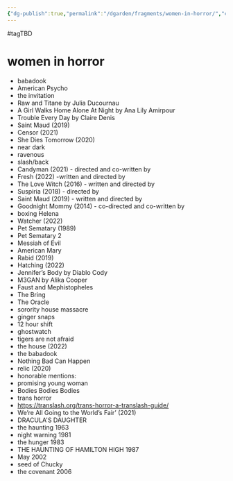 ```yaml
---
{"dg-publish":true,"permalink":"/dgarden/fragments/women-in-horror/","created":"2024-12-23T21:56:38.440-05:00","updated":"2025-03-18T20:26:20.868-04:00"}
---
```


#tagTBD 
# women in horror

- babadook
- American Psycho
- the invitation
- Raw and Titane by Julia Ducournau
- A Girl Walks Home Alone At Night by Ana Lily Amirpour
- Trouble Every Day by Claire Denis
- Saint Maud (2019)
- Censor (2021)
- She Dies Tomorrow (2020)
- near dark
- ravenous
- slash/back
- Candyman (2021) - directed and co-written by
- Fresh (2022) -written and directed by
- The Love Witch (2016) - written and directed by
- Suspiria (2018) - directed by
- Saint Maud (2019) - written and directed by
- Goodnight Mommy (2014) - co-directed and co-written by
- boxing Helena
- Watcher (2022)
- Pet Sematary (1989)
- Pet Sematary 2
- Messiah of Evil
- American Mary
- Rabid (2019)
- Hatching (2022)
- Jennifer’s Body by Diablo Cody
- M3GAN by Alika Cooper
- Faust and Mephistopheles
- The Bring
- The Oracle
- sorority house massacre 
- ginger snaps
- 12 hour shift
- ghostwatch
- tigers are not afraid
- the house (2022)
- the babadook
- Nothing Bad Can Happen
- relic (2020)
- honorable mentions:
- promising young woman
- Bodies Bodies Bodies
- trans horror
- https://translash.org/trans-horror-a-translash-guide/
- We’re All Going to the World’s Fair’ (2021)
- DRACULA'S DAUGHTER
- the haunting 1963
- night warning 1981
- the hunger 1983
- THE HAUNTING OF HAMILTON HIGH 1987
- May 2002
- seed of Chucky 
- the covenant 2006

